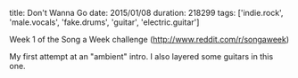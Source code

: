 title: Don't Wanna Go
date: 2015/01/08
duration: 218299
tags: ['indie.rock', 'male.vocals', 'fake.drums', 'guitar', 'electric.guitar']

Week 1 of the Song a Week challenge (http://www.reddit.com/r/songaweek)

My first attempt at an "ambient" intro. I also layered some guitars in this one.
